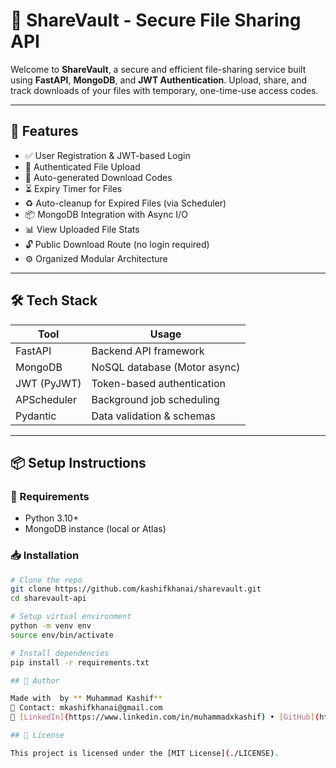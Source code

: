 # 🔐 ShareVault - Secure File Sharing API

Welcome to **ShareVault**, a secure and efficient file-sharing service built using **FastAPI**, **MongoDB**, and **JWT Authentication**. Upload, share, and track downloads of your files with temporary, one-time-use access codes.

---

## 🚀 Features

- ✅ User Registration & JWT-based Login
- 🔐 Authenticated File Upload
- 🧾 Auto-generated Download Codes
- ⏳ Expiry Timer for Files
- ♻️ Auto-cleanup for Expired Files (via Scheduler)
- 📦 MongoDB Integration with Async I/O
- 📊 View Uploaded File Stats
- 🔓 Public Download Route (no login required)
- ⚙️ Organized Modular Architecture

---

## 🛠️ Tech Stack

| Tool         | Usage                          |
|--------------|--------------------------------|
| FastAPI      | Backend API framework          |
| MongoDB      | NoSQL database (Motor async)   |
| JWT (PyJWT)  | Token-based authentication     |
| APScheduler  | Background job scheduling      |
| Pydantic     | Data validation & schemas      |

---

## 📦 Setup Instructions

### 🔧 Requirements

- Python 3.10+
- MongoDB instance (local or Atlas)

### 📥 Installation

```bash
# Clone the repo
git clone https://github.com/kashifkhanai/sharevault.git
cd sharevault-api

# Setup virtual environment
python -m venv env
source env/bin/activate  

# Install dependencies
pip install -r requirements.txt

## 🤝 Author

Made with  by ** Muhammad Kashif**  
📧 Contact: mkashifkhanai@gmail.com 
🔗 [LinkedIn](https://www.linkedin.com/in/muhammadxkashif) • [GitHub](https://github.com/kashifkhanai)

## 📄 License

This project is licensed under the [MIT License](./LICENSE).

